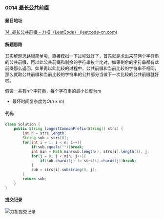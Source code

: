 ### 0014.最长公共前缀

#### 题目地址

[14. 最长公共前缀 - 力扣（LeetCode） (leetcode-cn.com)](https://leetcode-cn.com/problems/longest-common-prefix/)

#### 解题思路

其实解题思路很简单啦，直接模拟一下过程就好了，首先就是求出来前两个字符串的公共前缀，再以此公共前缀和剩余的字符串挨个比对，如果剩余的字符串都有此前缀那么返回，如果再以此比较的过程中，公共前缀和当前比较的字符串不相同，那么就取公共前缀和当前比较的字符串的公共部分当做下一次比较的公共前缀就好啦。

假设一共有n个字符串，每个字符串的最小长度为m

- 最坏时间复杂度为$O(n \times m)$

#### 代码

```java
class Solution {
    public String longestCommonPrefix(String[] strs) {
        int n = strs.length;
        String sub = strs[0];
        for(int i = 1; i < n; i++){
            if(sub.equals(""))break;
            int min = Math.min(sub.length(), strs[i].length()), j;
            for(j = 0; j < min; j++){
                if(sub.charAt(j) != strs[i].charAt(j))break;
            }
            sub = strs[i].substring(0, j);
        }
        return sub;
    }
}
```

#### 提交记录

![力扣提交记录](https://gitee.com/QingShanxl/pictures/raw/master/img//image-20211217143750635.png)

